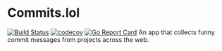 # Commits.lol

[![Build Status](https://travis-ci.com/TunedMystic/commits.lol.svg?branch=master)](https://travis-ci.com/TunedMystic/commits.lol)
[![codecov](https://codecov.io/gh/TunedMystic/commits.lol/branch/master/graph/badge.svg)](https://codecov.io/gh/TunedMystic/commits.lol)
[![Go Report Card](https://goreportcard.com/badge/github.com/tunedmystic/commits.lol)](https://goreportcard.com/report/github.com/tunedmystic/commits.lol)
An app that collects funny commit messages from projects across the web.
